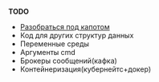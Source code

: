 
**TODO** 
- [Разобраться под капотом](https://habr.com/ru/companies/vk/articles/776766/)
- Код для других структур данных
- Переменные среды
- Аргументы cmd
- Брокеры сообщений(кафка)
- Контейнеризация(кубернейтс+докер)